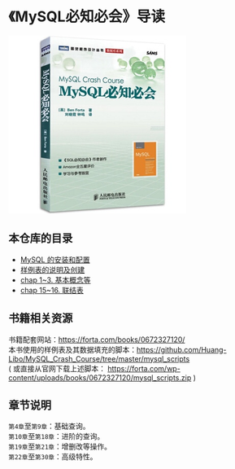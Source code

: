 # 《MySQL必知必会》导读

![](media/15752374189021.jpg)

## 本仓库的目录

- [MySQL 的安装和配置](https://github.com/Huang-Libo/MySQL_Crash_Course/blob/master/install_mysql.md)
- [样例表的说明及创建](https://github.com/Huang-Libo/MySQL_Crash_Course/blob/master/tables.md)
- [chap 1~3. 基本概念等](https://github.com/Huang-Libo/MySQL_Crash_Course/blob/master/chap_1_2_3_basic.md)
- [chap 15~16. 联结表](https://github.com/Huang-Libo/MySQL_Crash_Course/blob/master/chap_15_16_join_tables.md)

## 书籍相关资源

书籍配套网站：https://forta.com/books/0672327120/  
本书使用的样例表及其数据填充的脚本：https://github.com/Huang-Libo/MySQL_Crash_Course/tree/master/mysql_scripts  
( 或直接从官网下载上述脚本： https://forta.com/wp-content/uploads/books/0672327120/mysql_scripts.zip )  

## 章节说明

`第4章`至`第9章`：基础查询。  
`第10章`至`第18章`：进阶的查询。  
`第19章`至`第21章`：增删改等操作。  
`第22章`至`第30章`：高级特性。  


